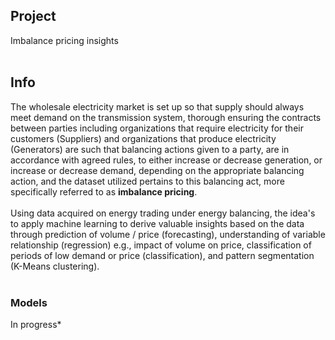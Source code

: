 ## Project
Imbalance pricing insights<br><br>

## Info
The wholesale electricity market is set up so that supply should always meet demand on the transmission system, thorough ensuring the contracts between parties including organizations that require electricity for their customers (Suppliers) and organizations that produce
electricity (Generators) are such that balancing actions given to a party, are in accordance with agreed rules, to either increase or decrease generation, or increase or decrease demand, depending on the appropriate balancing action, and the dataset utilized pertains to this balancing act, more specifically referred to as **imbalance pricing**.<br><br>
Using data acquired on energy trading under energy balancing, the idea's to apply machine learning to derive valuable insights based on the data through prediction of volume / price (forecasting), understanding of variable relationship (regression) e.g., impact of volume on price, classification of periods of low demand or price (classification), and pattern segmentation (K-Means clustering).<br><br>

### Models
In progress*